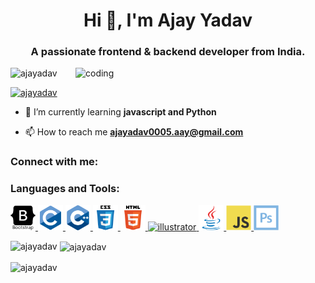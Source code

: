<h1 align="center">Hi 👋, I'm Ajay Yadav</h1>
<h3 align="center">A passionate frontend & backend developer from India.</h3>

<img align="right" alt="coding" width="400" src="https://encrypted-tbn0.gstatic.com/images?q=tbn:ANd9GcRCPPdXIfDCwneyOEYdvsyNGpCcy55j4cd94JDO6loh&s">

<p align="left"> <img src="https://komarev.com/ghpvc/?username=ajayadav&label=Profile%20views&color=0e75b6&style=flat" alt="ajayadav" /> </p>

<p align="left"> <a href="https://github.com/ryo-ma/github-profile-trophy"><img src="https://github-profile-trophy.vercel.app/?username=ajayadav" alt="ajayadav" /></a> </p>

- 🌱 I’m currently learning **javascript and Python**

- 📫 How to reach me **ajayadav0005.aay@gmail.com**

<h3 align="left">Connect with me:</h3>
<p align="left">
</p>

<h3 align="left">Languages and Tools:</h3>
<p align="left"> <a href="https://getbootstrap.com" target="_blank" rel="noreferrer"> <img src="https://raw.githubusercontent.com/devicons/devicon/master/icons/bootstrap/bootstrap-plain-wordmark.svg" alt="bootstrap" width="40" height="40"/> </a> <a href="https://www.cprogramming.com/" target="_blank" rel="noreferrer"> <img src="https://raw.githubusercontent.com/devicons/devicon/master/icons/c/c-original.svg" alt="c" width="40" height="40"/> </a> <a href="https://www.w3schools.com/cpp/" target="_blank" rel="noreferrer"> <img src="https://raw.githubusercontent.com/devicons/devicon/master/icons/cplusplus/cplusplus-original.svg" alt="cplusplus" width="40" height="40"/> </a> <a href="https://www.w3schools.com/css/" target="_blank" rel="noreferrer"> <img src="https://raw.githubusercontent.com/devicons/devicon/master/icons/css3/css3-original-wordmark.svg" alt="css3" width="40" height="40"/> </a> <a href="https://www.w3.org/html/" target="_blank" rel="noreferrer"> <img src="https://raw.githubusercontent.com/devicons/devicon/master/icons/html5/html5-original-wordmark.svg" alt="html5" width="40" height="40"/> </a> <a href="https://www.adobe.com/in/products/illustrator.html" target="_blank" rel="noreferrer"> <img src="https://www.vectorlogo.zone/logos/adobe_illustrator/adobe_illustrator-icon.svg" alt="illustrator" width="40" height="40"/> </a> <a href="https://www.java.com" target="_blank" rel="noreferrer"> <img src="https://raw.githubusercontent.com/devicons/devicon/master/icons/java/java-original.svg" alt="java" width="40" height="40"/> </a> <a href="https://developer.mozilla.org/en-US/docs/Web/JavaScript" target="_blank" rel="noreferrer"> <img src="https://raw.githubusercontent.com/devicons/devicon/master/icons/javascript/javascript-original.svg" alt="javascript" width="40" height="40"/> </a> <a href="https://www.photoshop.com/en" target="_blank" rel="noreferrer"> <img src="https://raw.githubusercontent.com/devicons/devicon/master/icons/photoshop/photoshop-line.svg" alt="photoshop" width="40" height="40"/> </a> </p>

<p><img align="left" src="https://github-readme-stats.vercel.app/api/top-langs?username=ajayadav&show_icons=true&locale=en&layout=compact" alt="ajayadav" /></p>

<p>&nbsp;<img align="center" src="https://github-readme-stats.vercel.app/api?username=ajayadav&show_icons=true&locale=en" alt="ajayadav" /></p>

<p><img align="center" src="https://github-readme-streak-stats.herokuapp.com/?user=ajayadav&" alt="ajayadav" /></p>
